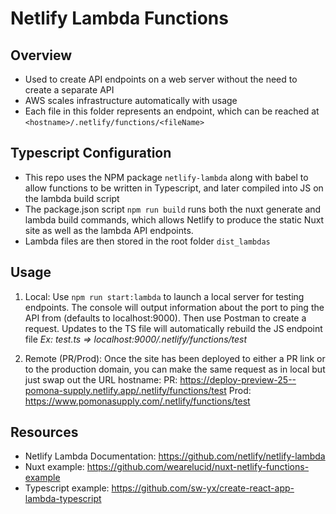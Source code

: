 # Netlify Lambda Functions

## Overview

- Used to create API endpoints on a web server without the need to create a separate API
- AWS scales infrastructure automatically with usage
- Each file in this folder represents an endpoint, which can be reached at `<hostname>/.netlify/functions/<fileName>`

## Typescript Configuration

- This repo uses the NPM package `netlify-lambda` along with babel to allow functions to be written in Typescript, and later compiled into JS on the lambda build script
- The package.json script `npm run build` runs both the nuxt generate and lambda build commands, which allows Netlify to produce the static Nuxt site as well as the lambda API endpoints.
- Lambda files are then stored in the root folder `dist_lambdas`

## Usage

1. Local: Use `npm run start:lambda` to launch a local server for testing endpoints. The console will output information about the port to ping the API from (defaults to localhost:9000). Then use Postman to create a request. Updates to the TS file will automatically rebuild the JS endpoint file
*Ex: test.ts => localhost:9000/.netlify/functions/test*

2. Remote (PR/Prod): Once the site has been deployed to either a PR link or to the production domain, you can make the same request as in local but just swap out the URL hostname:
PR: <https://deploy-preview-25--pomona-supply.netlify.app/.netlify/functions/test>
Prod: <https://www.pomonasupply.com/.netlify/functions/test>

## Resources

- Netlify Lambda Documentation: <https://github.com/netlify/netlify-lambda>
- Nuxt example: <https://github.com/wearelucid/nuxt-netlify-functions-example>
- Typescript example: <https://github.com/sw-yx/create-react-app-lambda-typescript>
